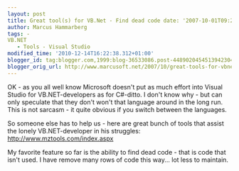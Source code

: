 ```yaml
---
layout: post
title: Great tool(s) for VB.Net - Find dead code date: '2007-10-01T09:22:00.000+02:00'
author: Marcus Hammarberg
tags: -
VB.NET
   - Tools - Visual Studio
modified_time: '2010-12-14T16:22:38.312+01:00'
blogger_id: tag:blogger.com,1999:blog-36533086.post-4489020454513942304
blogger_orig_url: http://www.marcusoft.net/2007/10/great-tools-for-vbnet-find-dead-code.html
---
```


OK - as you all well know Microsoft doesn't put as much effort into
Visual Studio for VB.NET-developers as for C#-<span
id="SPELLING_ERROR_0" class="blsp-spelling-corrected">ditto</span>. I
don't know why - but can only speculate that they don't won't that
language around in the long run. This is not sarcasm - it quite obvious
if you switch between the languages.

So <span>someone
else</span> has to help us - here are great bunch of tools that assist
the lonely VB.NET-developer in his struggles:
<http://www.mztools.com/index.aspx>

My favorite feature so far is the ability to find dead code - that is
code that isn't used. I have remove many rows of code this way... lot
less to maintain.
